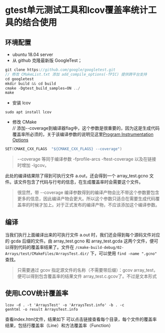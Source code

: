 # gtest单元测试工具和lcov覆盖率统计工具的结合使用

## 环境配置
* ubuntu 18.04 server
* 从 github 克隆最新版 GoogleTest；
```cpp
git clone https://github.com/google/googletest.git
// 修改 CMakeList.txt 添加 add_compile_options(-fPIC) 提供跨平台支持
cd googletest
mkdir build && cd build
cmake -Dgtest_build_samples=ON ../
make
```
* 安装 lcov
```shell
sudo apt install lcov
```
* 修改 CMake\
// 添加--coverage到编译器flag中，这个参数是很重要的，因为这是生成代码覆盖率所必须的，关于该编译参数的说明见这里[Program Instrumentation Options](https://gcc.gnu.org/onlinedocs/gcc/Instrumentation-Options.html#Instrumentation-Options)
```cpp
SET(CMAKE_CXX_FLAGS  "${CMAKE_CXX_FLAGS} --coverage")
```
>--coverage 等同于编译参数 -fprofile-arcs -ftest-coverage 以及在链接时增加 -lgcov。

此处的编译结果除了得到可执行文件 a.out，还会得到一个 array_test.gcno 文件。该文件包含了代码与行号的信息，在生成覆盖率时会需要这个文件。

>很显然，带 --coverage 编译参数得到的编译产物会比不带这个参数要包含更多的信息，因此编译产物会更大。所以这个参数只适合在需要生成代码覆盖率的时候才加上。对于正式发布的编译产物，不应该添加这个编译参数。

## 编译
当我们执行上面编译出来的可执行文件 a.out 时，我们还会得到每个源码文件对应的 gcda 后缀的文件。由 array_test.gcno 和 array_test.gcda 这两个文件，便可以得到代码的覆盖率结果了。文件在 `/cmake-build-debug/02-Arrays/test/CMakeFiles/ArraysTest.dir/` 下，可以使用 `find -name ".gcno"` 查找。

>只需要通过 gcov 指定源文件的名称（不需要带后缀）：gcov array_test，便可以得到包含覆盖率的结果文件 array_test.c.gcov了。不过是文本形式

## 使用LCOV统计覆盖率
```shell
lcov -d . -t 'ArraysTest' -o 'ArraysTest.info' -b . -c
genhtml -o result ArraysTest.info
```

查看index.html文件，结果如下 可以点击链接查看每个目录，每个文件的覆盖率结果，包括行覆盖率（Line）和方法覆盖率（Function）

